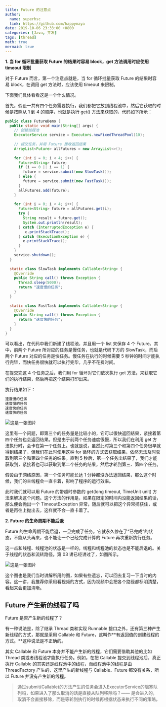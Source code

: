 ```yaml
---
title: Future 的注意点
author:
  name: superhsc
  link: https://github.com/happymaya
date: 2019-10-06 23:33:00 +0800
categories: [Java, 并发]
tags: [thread]
math: true
mermaid: true
---
```


**1. 当 for 循环批量获取 Future 的结果时容易 block，get 方法调用时应使用 timeout 限制**

对于 Future 而言，第一个注意点就是，当 for 循环批量获取 Future 的结果时容易 block，在调用 get 方法时，应该使用 timeout 来限制。

下面我们具体看看这是一个什么情况。

首先，假设一共有四个任务需要执行，我们都把它放到线程池中，然后它获取的时候是按照从 1 到 4 的顺序，也就是执行 get() 方法来获取的，代码如下所示：

```java
public class FutureDemo {
  public static void main(String[] args) {
    // 创建线程池
    ExecutorService service = Executors.newFixedThreadPool(10);
    
    // 提交任务，并用 Future 接收返回结果
    ArrayList<Future> allFutures = new ArrayList<>();
    
    for (int i = 0; i < 4; i++) {
      Future<String> future;
      if (i == 0 || i == 1) {
        future = service.submit(new SlowTask());
      } else {
        future = service.submit(new FastTask());
      }
      allFutures.add(future);
    }
    
    for (int i = 0; i < 4; i++) {
      Future<String> future = allFutures.get(i);
      try {
        String result = future.get();
        System.out.println(result);
      } catch (InterruptedException e) {
         e.printStackTrace();
      } catch (ExecutionException e) {
        e.printStackTrace();
      }
    }
    service.shutdown();
  }
  
  static class SlowTask implements Callable<String> {
    @Override
    public String call() throws Exception {
      Thread.sleep(5000);
      return "速度慢的任务";
    }
  }
  
  static class FastTask implements Callable<String> {
    @Override
    public String call() throws Exception {
      return "速度快的任务";
    }
  }
}
```

可以看出，在代码中我们新建了线程池，并且用一个 list 来保存 4 个 Future。其中，前两个 Future 所对应的任务是慢任务，也就是代码下方的 SlowTask，而后两个 Future 对应的任务是快任务。慢任务在执行的时候需要 5 秒钟的时间才能执行完毕，而快任务很快就可以执行完毕，几乎不花费时间。

在提交完这 4 个任务之后，我们用 for 循环对它们依次执行 get 方法，来获取它们的执行结果，然后再把这个结果打印出来。

执行结果如下：

```bash
速度慢的任务
速度慢的任务
速度快的任务
速度快的任务
```

![这是一张图片](https://maxpixelton.github.io/images/assert/java/thread/java-thread-future-2.png)

这里有一个问题，即第三个的任务量是比较小的，它可以很快返回结果，紧接着第四个任务也会返回结果。但是由于前两个任务速度很慢，所以我们在利用 get 方法执行时，会卡在第一个任务上。也就是说，虽然此时第三个和第四个任务很早就得到结果了，但我们在此时使用这种 for 循环的方式去获取结果，依然无法及时获取到第三个和第四个任务的结果。直到 5 秒后，第一个任务出结果了，我们才能获取到，紧接着也可以获取到第二个任务的结果，然后才轮到第三、第四个任务。

假设由于网络原因，第一个任务可能长达 1 分钟都没办法返回结果，那么这个时候，我们的主线程会一直卡着，影响了程序的运行效率。

此时我们就可以用 Future 的带超时参数的 get(long timeout, TimeUnit unit) 方法来解决这个问题。这个方法的作用是，如果在限定的时间内没能返回结果的话，那么便会抛出一个 TimeoutException 异常，随后就可以把这个异常捕获住，或者是再往上抛出去，这样就不会一直卡着了。

**2. Future 的生命周期不能后退**

Future 的生命周期不能后退，一旦完成了任务，它就永久停在了“已完成”的状态，不能从头再来，也不能让一个已经完成计算的 Future 再次重新执行任务。

这一点和线程、线程池的状态是一样的，线程和线程池的状态也是不能后退的。关于线程的状态和流转路径，第 03 讲已经讲过了，如图所示。

![这是一张图片](https://maxpixelton.github.io/images/assert/java/thread/java-thread-life-status.png)

这个图也是我们当时讲解所用的图，如果有些遗忘，可以回去复习一下当时的内容。这一讲，我推荐你采用看视频的方式，因为视频中会把各个路径都标明清楚，看起来会更加清晰。

## Future 产生新的线程了吗

Future 是否产生新的线程了？

有一种说法是，除了继承 Thread 类和实现 Runnable 接口之外，还有第三种产生新线程的方式，那就是采用 Callable 和 Future，这叫作**有返回值的创建线程的方式。**这种说法是不正确的。

其实 Callable 和 Future 本身并不能产生新的线程，它们需要借助其他的比如 Thread 类或者线程池才能执行任务。例如，在把 Callable 提交到线程池后，真正执行 Callable 的其实还是线程池中的线程，而线程池中的线程是由 ThreadFactory 产生的，这里产生的新线程与 Callable、Future 都没有关系，所以 Future 并没有产生新的线程。


> 通过submit(Callable)的方法产生的任务会进入ExecutorService的阻塞队列吗，如果进入了那么取消的话是直接从队列移除吗？—— 是会进入的，取消不会直接移除，而是等轮到执行的时候再根据状态来执行不同的策略。